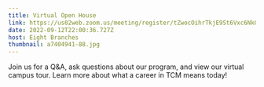 ```yaml
---
title: Virtual Open House
link: https://us02web.zoom.us/meeting/register/tZwocOihrTkjE9St6Vxc6NkOAHJY1t0ge1iU
date: 2022-09-12T22:00:36.727Z
host: Eight Branches
thumbnail: a7404941-88.jpg
---
```

Join us for a Q&A, ask questions about our program, and view our virtual campus tour. Learn more about what a career in TCM means today!